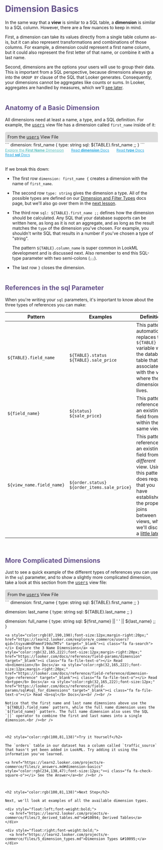 <h1 style="color:rgb(100,81,138)">Dimension Basics</h1>

In the same way that a **view** is similar to a SQL table, a **dimension** is similar to a SQL column. However, there are a few nuances to keep in mind.

First, a dimension can take its values directly from a single table column as-is, but it can also represent transformations and combinations of those columns. For example, a dimension could represent a first name column, but it could also represent the first letter of that name, or combine it with a last name.

Second, dimensions are the options your users will use to group their data. This is important from a SQL perspective, because dimensions always go into the `GROUP BY` clause of the SQL that Looker generates. Consequently, your dimensions cannot be aggregates like counts or sums. In Looker, aggregates are handled by measures, which we'll [see later](https://learn2.looker.com/projects/e-commerce/files/8_measure_basics.md).<br /><br />



<h2 style="color:rgb(100,81,138)">Anatomy of a Basic Dimension</h2>

All dimensions need at least a name, a type, and a SQL definition.  For example, the <a href="https://learn2.looker.com/projects/e-commerce/files/users.view.lkml" style="font-family:Monaco,Menlo,Consolas,Courier New,monospace;">users</a> view file has a dimension called `first_name` inside of it:

<div style="border-radius:5px 5px 0 0;padding:8px;background-color:rgb(221,221,221);">
 From the <a href="https://learn2.looker.com/projects/e-commerce/files/users.view.lkml" style="font-family:Monaco,Menlo,Consolas,Courier New,monospace;">users</a> View File</a>
</div>
```
dimension: first_name {
  type: string
  sql: ${TABLE}.first_name ;;
}
```
<a style="color:rgb(87,190,190);font-size:12px;margin-right:20px;" href="https://learn2.looker.com/explore/e_commerce/users?qid=jtPswL67nirLQVwtX0qhmT" target="_blank"><i class="fa fa-search"></i> Explore the <b>First Name</b> Dimension</a> <a style="color:rgb(32,165,222);font-size:12px;margin-right:20px;" href="https://looker.com/docs/reference/field-params/dimension" target="_blank"><i class="fa fa-file-text-o"></i> Read <b>dimension</b> Docs</a> <a style="color:rgb(32,165,222);font-size:12px;margin-right:20px;" href="https://looker.com/docs/reference/field-reference/dimension-type-reference" target="_blank"><i class="fa fa-file-text-o"></i> Read <b>type</b> Docs</a> <a style="color:rgb(32,165,222);font-size:12px;" href="https://looker.com/docs/reference/field-params/sql#sql_for_dimensions" target="_blank"><i class="fa fa-file-text-o"></i> Read <b>sql</b> Docs</a><br /><br />

If we break this down:

+ The first row `dimension: first_name {` creates a dimension with the name of `first_name`.

+ The second row `type: string` gives the dimension a type. All of the possible types are defined on our [Dimension and Filter Types](https://looker.com/docs/reference/field-reference/dimension-type-reference) docs page, but we'll also go over them in the [next lesson](https://learn2.looker.com/projects/e-commerce/files/5_dimension_types.md).

+ The third row `sql: ${TABLE}.first_name ;;` defines how the dimension should be calculated. Any SQL that your database supports can be written here, as long as it is not an aggregate, and as long as the result matches the `type` of the dimension you've chosen. For example, you shouldn't write SQL that results in a number if you've chosen a type of "string".

  The pattern `${TABLE}.column_name` is super common in LookML development and is discussed next. Also remember to end this SQL-type parameter with two semi-colons (`;;`).

+ The last row `}` closes the dimension.<br /><br />



<h2 style="color:rgb(100,81,138)">References in the sql Parameter</h2>

When you're writing your `sql` parameters, it's important to know about the three types of references you can make:

Pattern | Examples | Definition
--------|----------|-----------
`${TABLE}.field_name` | `${TABLE}.status`<br />`${TABLE}.sale_price` | This pattern automatically replaces the `${TABLE}` variable with the database table that is associated with the view where the dimension lives.
`${field_name}` | `${status}`<br />`${sale_price}` | This pattern references an existing field from within the same view.
`${view_name.field_name}` | `${order.status}`<br />`${order_items.sale_price}` | This pattern references an existing field from a *different* view. Using this pattern does require that you have established the proper joins between views, which we'll discuss a [little later](https://learn2.looker.com/projects/e-commerce/files/12_explore_basics.md).

<br />



<h2 style="color:rgb(100,81,138)">More Complicated Dimensions</h2>

Just to see a quick example of the different types of references you can use in the `sql` parameter, and to show a slightly more complicated dimension, take a look at this section from the <a href="https://learn2.looker.com/projects/e-commerce/files/users.view.lkml" style="font-family:Monaco,Menlo,Consolas,Courier New,monospace;">users</a> view file:

<div style="border-radius:5px 5px 0 0;padding:8px;background-color:rgb(221,221,221);">
 From the <a href="https://learn2.looker.com/projects/e-commerce/files/users.view.lkml" style="font-family:Monaco,Menlo,Consolas,Courier New,monospace;">users</a> View File</a>
</div>
```
dimension: first_name {
  type: string
  sql: ${TABLE}.first_name ;;
}

dimension: last_name {
  type: string
  sql: ${TABLE}.last_name ;;
}

dimension: full_name {
  type: string
  sql: ${first_name} || ' ' || ${last_name} ;;
}
```
<a style="color:rgb(87,190,190);font-size:12px;margin-right:20px;" href="https://learn2.looker.com/explore/e_commerce/users?qid=ltsyxuWnOFmmnF19du7MTv" target="_blank"><i class="fa fa-search"></i> Explore the 3 Name Dimensions</a> <a style="color:rgb(32,165,222);font-size:12px;margin-right:20px;" href="https://looker.com/docs/reference/field-params/dimension" target="_blank"><i class="fa fa-file-text-o"></i> Read <b>dimension</b> Docs</a> <a style="color:rgb(32,165,222);font-size:12px;margin-right:20px;" href="https://looker.com/docs/reference/field-reference/dimension-type-reference" target="_blank"><i class="fa fa-file-text-o"></i> Read <b>type</b> Docs</a> <a style="color:rgb(32,165,222);font-size:12px;" href="https://looker.com/docs/reference/field-params/sql#sql_for_dimensions" target="_blank"><i class="fa fa-file-text-o"></i> Read <b>sql</b> Docs</a><br /><br />

Notice that the first name and last name dimensions above use the `${TABLE}.field_name` pattern, while the full name dimension uses the `${field_name}` pattern. The full name dimension also uses the SQL `||` operator to combine the first and last names into a single dimension.<br /><br />



<h2 style="color:rgb(100,81,138)">Try it Yourself</h2>

The `orders` table in our dataset has a column called `traffic_source` that hasn't yet been added in LookML. Try adding it using the information you've learned.

<a href="https://learn2.looker.com/projects/e-commerce/files/z_answers.md#dimension-basics" style="color:rgb(234,138,47);font-size:12px;"><i class="fa fa-check-square-o"></i> See the Answer</a><br /><br />



<h2 style="color:rgb(100,81,138)">Next Step</h2>

Next, we'll look at examples of all the available dimension types.

<div style="float:left;font-weight:bold;">
  <a href="https://learn2.looker.com/projects/e-commerce/files/3_derived_tables.md">&#10094; Derived Tables</a>
</div>

<div style="float:right;font-weight:bold;">
  <a href="https://learn2.looker.com/projects/e-commerce/files/5_dimension_types.md">Dimension Types &#10095;</a>
</div>

